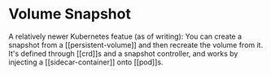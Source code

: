 # Volume Snapshot
A relatively newer Kubernetes featue (as of writing): You can create a snapshot from a [[persistent-volume]] and then recreate the volume from it. It's defined through [[crd]]s and a snapshot controller, and works by injecting a [[sidecar-container]] onto [[pod]]s.

